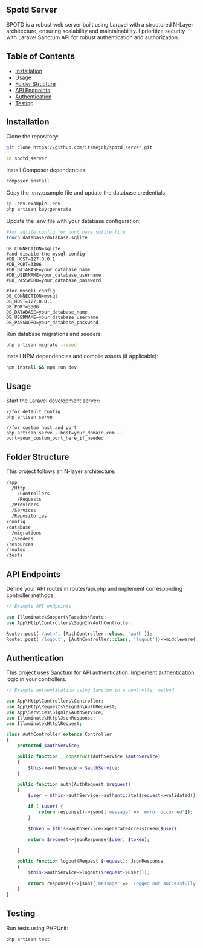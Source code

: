 ## Spotd Server
SPOTD is a robust web server built using Laravel with a structured N-Layer architecture, ensuring scalability and maintainability. I prioritize security with Laravel Sanctum API for robust authentication and authorization.

## Table of Contents
- [Installation](#installation)
- [Usage](#usage)
- [Folder Structure](#folder-structure)
- [API Endpoints](#api-endpoints)
- [Authentication](#authentication)
- [Testing](#testing)

## Installation

Clone the repository:

```bash
git clone https://github.com/itsmejcb/spotd_server.git

cd spotd_server
```

Install Composer dependencies:

```bash
composer install
```

Copy the .env.example file and update the database credentials:

```bash
cp .env.example .env
php artisan key:generate
```

Update the .env file with your database configuration:
```bash
#for sqlite config for dont have sqlite file
touch database/database.sqlite
```
```dotenv
DB_CONNECTION=sqlite
#and disable the mysql config
#DB_HOST=127.0.0.1
#DB_PORT=3306
#DB_DATABASE=your_database_name
#DB_USERNAME=your_database_username
#DB_PASSWORD=your_database_password

#for mysqli config
DB_CONNECTION=mysql
DB_HOST=127.0.0.1
DB_PORT=3306
DB_DATABASE=your_database_name
DB_USERNAME=your_database_username
DB_PASSWORD=your_database_password
```

Run database migrations and seeders:
```bash
php artisan migrate --seed
```

Install NPM dependencies and compile assets (if applicable):
```bash
npm install && npm run dev
```

## Usage
Start the Laravel development server:
```composer
//for default config
php artisan serve

//for custom host and port
php artisan serve --host=your_domain.com --port=your_custom_port_here_if_needed
```

## Folder Structure
This project follows an N-layer architecture:
```bash
/app
  /Http
    /Controllers
    /Requests
  /Providers
  /Services
  /Repositories
/config
/database
  /migrations
  /seeders
/resources
/routes
/tests
```

## API Endpoints
Define your API routes in routes/api.php and implement corresponding controller methods.
```php
// Example API endpoints

use Illuminate\Support\Facades\Route;
use App\Http\Controllers\SignIn\AuthController;

Route::post('/auth', [AuthController::class, 'auth']);
Route::post('/logout', [AuthController::class, 'logout'])->middleware('auth:sanctum');
```

## Authentication
This project uses Sanctum for API authentication. Implement authentication logic in your controllers.
```php
// Example authentication using Sanctum in a controller method

use App\Http\Controllers\Controller;
use App\Http\Requests\SignIn\AuthRequest;
use App\Services\SignIn\AuthService;
use Illuminate\Http\JsonResponse;
use Illuminate\Http\Request;

class AuthController extends Controller
{
    protected $authService;

    public function __construct(AuthService $authService)
    {
        $this->authService = $authService;
    }

    public function auth(AuthRequest $request)
    {
        $user = $this->authService->authenticate($request->validated());

        if (!$user) {
            return response()->json(['message' => 'error occurred']);
        }

        $token = $this->authService->generateAccessToken($user);

        return $request->jsonResponse($user, $token);

    }

    public function logout(Request $request): JsonResponse
    {
        $this->authService->logout($request->user());

        return response()->json(['message' => 'Logged out successfully']);
    }
}

```

## Testing
Run tests using PHPUnit:
```bash
php artisan test
```

